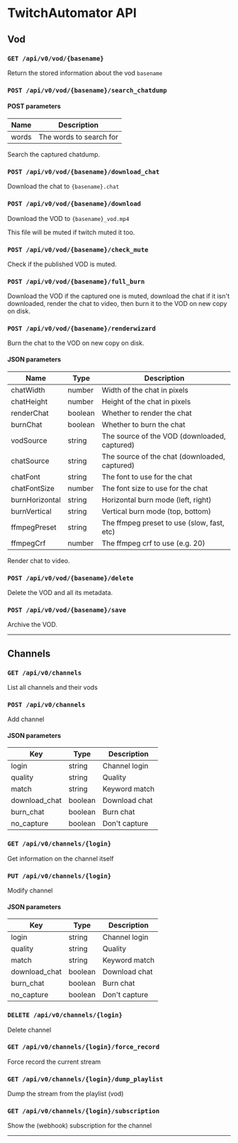 # TwitchAutomator API
## Vod

### `GET /api/v0/vod/{basename}`
Return the stored information about the vod `basename`

### `POST /api/v0/vod/{basename}/search_chatdump`
#### POST parameters
|Name |Description            |
|-----|-----------------------|
|words|The words to search for|

Search the captured chatdump.

### `POST /api/v0/vod/{basename}/download_chat`
Download the chat to `{basename}.chat`

### `POST /api/v0/vod/{basename}/download`
Download the VOD to `{basename}_vod.mp4`

This file will be muted if twitch muted it too.

### `POST /api/v0/vod/{basename}/check_mute`
Check if the published VOD is muted.

### `POST /api/v0/vod/{basename}/full_burn`
Download the VOD if the captured one is muted, download the chat if it isn't downloaded, render the chat to video, then burn it to the VOD on new copy on disk.

### `POST /api/v0/vod/{basename}/renderwizard`
Burn the chat to the VOD on new copy on disk.
#### JSON parameters
| Name           | Type    | Description                                   |
|----------------|---------|-----------------------------------------------|
| chatWidth      | number  | Width of the chat in pixels                   |
| chatHeight     | number  | Height of the chat in pixels                  |
| renderChat     | boolean | Whether to render the chat                    |
| burnChat       | boolean | Whether to burn the chat                      |
| vodSource      | string  | The source of the VOD (downloaded, captured)  |
| chatSource     | string  | The source of the chat (downloaded, captured) |
| chatFont       | string  | The font to use for the chat                  |
| chatFontSize   | number  | The font size to use for the chat             |
| burnHorizontal | string  | Horizontal burn mode (left, right)            |
| burnVertical   | string  | Vertical burn mode (top, bottom)              |
| ffmpegPreset   | string  | The ffmpeg preset to use (slow, fast, etc)    |
| ffmpegCrf      | number  | The ffmpeg crf to use (e.g. 20)               |

Render chat to video.

### `POST /api/v0/vod/{basename}/delete`
Delete the VOD and all its metadata.

### `POST /api/v0/vod/{basename}/save`
Archive the VOD.

---

## Channels
### `GET /api/v0/channels`
List all channels and their vods

### `POST /api/v0/channels`
Add channel
#### JSON parameters
| Key           | Type    | Description   |
|---------------|---------|---------------|
| login         | string  | Channel login |
| quality       | string  | Quality       |
| match         | string  | Keyword match |
| download_chat | boolean | Download chat |
| burn_chat     | boolean | Burn chat     |
| no_capture    | boolean | Don't capture |

### `GET /api/v0/channels/{login}`
Get information on the channel itself

### `PUT /api/v0/channels/{login}`
Modify channel
#### JSON parameters
| Key           | Type    | Description   |
|---------------|---------|---------------|
| login         | string  | Channel login |
| quality       | string  | Quality       |
| match         | string  | Keyword match |
| download_chat | boolean | Download chat |
| burn_chat     | boolean | Burn chat     |
| no_capture    | boolean | Don't capture |

### `DELETE /api/v0/channels/{login}`
Delete channel

### `GET /api/v0/channels/{login}/force_record`
Force record the current stream

### `GET /api/v0/channels/{login}/dump_playlist`
Dump the stream from the playlist (vod)

### `GET /api/v0/channels/{login}/subscription`
Show the (webhook) subscription for the channel

---